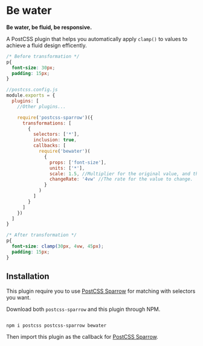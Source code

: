 # Be water

**Be water, be fluid, be responsive.**

A PostCSS plugin that helps you automatically apply `clamp()` to values to achieve a fluid design efficently.

```css
/* Before transformation */
p{
  font-size: 30px;
  padding: 15px;
}

```

```javascript
//postcss.config.js
module.exports = {
  plugins: [
    //Other plugins...

    require('postcss-sparrow')({
      transformations: [
        {
          selectors: ['*'],
          inclusion: true,
          callbacks: [
            require('bewater')(
              {
                props: ['font-size'],
                units: ['*'],
                scale: 1.5, //Multiplier for the original value, and the product will be used as the 3rd param for clamp()
                changeRate: '4vw' //The rate for the value to change.  This value will be used as the 2nd param for clamp()
              }
            )
          ]
        }
      ]
    })
  ]
}
```

```css
/* After transformation */
p{
  font-size: clamp(30px, 4vw, 45px);
  padding: 15px;
}

```

## Installation

This plugin require you to use [PostCSS Sparrow](https://www.npmjs.com/package/postcss-sparrow) for matching with selectors you want.

Download both `postcss-sparrow` and this plugin through NPM.

```shell

npm i postcss postcss-sparrow bewater

```

Then import this plugin as the callback for [PostCSS Sparrow](https://www.npmjs.com/package/postcss-sparrow).
